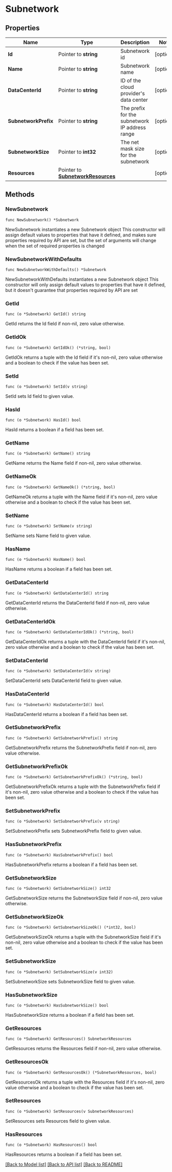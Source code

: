 # Subnetwork

## Properties

Name | Type | Description | Notes
------------ | ------------- | ------------- | -------------
**Id** | Pointer to **string** | Subnetwork id | [optional] 
**Name** | Pointer to **string** | Subnetwork name | [optional] 
**DataCenterId** | Pointer to **string** | ID of the cloud provider&#39;s data center | [optional] 
**SubnetworkPrefix** | Pointer to **string** | The prefix for the subnetwork IP address range | [optional] 
**SubnetworkSize** | Pointer to **int32** | The net mask size for the subnetwork | [optional] 
**Resources** | Pointer to [**SubnetworkResources**](SubnetworkResources.md) |  | [optional] 

## Methods

### NewSubnetwork

`func NewSubnetwork() *Subnetwork`

NewSubnetwork instantiates a new Subnetwork object
This constructor will assign default values to properties that have it defined,
and makes sure properties required by API are set, but the set of arguments
will change when the set of required properties is changed

### NewSubnetworkWithDefaults

`func NewSubnetworkWithDefaults() *Subnetwork`

NewSubnetworkWithDefaults instantiates a new Subnetwork object
This constructor will only assign default values to properties that have it defined,
but it doesn't guarantee that properties required by API are set

### GetId

`func (o *Subnetwork) GetId() string`

GetId returns the Id field if non-nil, zero value otherwise.

### GetIdOk

`func (o *Subnetwork) GetIdOk() (*string, bool)`

GetIdOk returns a tuple with the Id field if it's non-nil, zero value otherwise
and a boolean to check if the value has been set.

### SetId

`func (o *Subnetwork) SetId(v string)`

SetId sets Id field to given value.

### HasId

`func (o *Subnetwork) HasId() bool`

HasId returns a boolean if a field has been set.

### GetName

`func (o *Subnetwork) GetName() string`

GetName returns the Name field if non-nil, zero value otherwise.

### GetNameOk

`func (o *Subnetwork) GetNameOk() (*string, bool)`

GetNameOk returns a tuple with the Name field if it's non-nil, zero value otherwise
and a boolean to check if the value has been set.

### SetName

`func (o *Subnetwork) SetName(v string)`

SetName sets Name field to given value.

### HasName

`func (o *Subnetwork) HasName() bool`

HasName returns a boolean if a field has been set.

### GetDataCenterId

`func (o *Subnetwork) GetDataCenterId() string`

GetDataCenterId returns the DataCenterId field if non-nil, zero value otherwise.

### GetDataCenterIdOk

`func (o *Subnetwork) GetDataCenterIdOk() (*string, bool)`

GetDataCenterIdOk returns a tuple with the DataCenterId field if it's non-nil, zero value otherwise
and a boolean to check if the value has been set.

### SetDataCenterId

`func (o *Subnetwork) SetDataCenterId(v string)`

SetDataCenterId sets DataCenterId field to given value.

### HasDataCenterId

`func (o *Subnetwork) HasDataCenterId() bool`

HasDataCenterId returns a boolean if a field has been set.

### GetSubnetworkPrefix

`func (o *Subnetwork) GetSubnetworkPrefix() string`

GetSubnetworkPrefix returns the SubnetworkPrefix field if non-nil, zero value otherwise.

### GetSubnetworkPrefixOk

`func (o *Subnetwork) GetSubnetworkPrefixOk() (*string, bool)`

GetSubnetworkPrefixOk returns a tuple with the SubnetworkPrefix field if it's non-nil, zero value otherwise
and a boolean to check if the value has been set.

### SetSubnetworkPrefix

`func (o *Subnetwork) SetSubnetworkPrefix(v string)`

SetSubnetworkPrefix sets SubnetworkPrefix field to given value.

### HasSubnetworkPrefix

`func (o *Subnetwork) HasSubnetworkPrefix() bool`

HasSubnetworkPrefix returns a boolean if a field has been set.

### GetSubnetworkSize

`func (o *Subnetwork) GetSubnetworkSize() int32`

GetSubnetworkSize returns the SubnetworkSize field if non-nil, zero value otherwise.

### GetSubnetworkSizeOk

`func (o *Subnetwork) GetSubnetworkSizeOk() (*int32, bool)`

GetSubnetworkSizeOk returns a tuple with the SubnetworkSize field if it's non-nil, zero value otherwise
and a boolean to check if the value has been set.

### SetSubnetworkSize

`func (o *Subnetwork) SetSubnetworkSize(v int32)`

SetSubnetworkSize sets SubnetworkSize field to given value.

### HasSubnetworkSize

`func (o *Subnetwork) HasSubnetworkSize() bool`

HasSubnetworkSize returns a boolean if a field has been set.

### GetResources

`func (o *Subnetwork) GetResources() SubnetworkResources`

GetResources returns the Resources field if non-nil, zero value otherwise.

### GetResourcesOk

`func (o *Subnetwork) GetResourcesOk() (*SubnetworkResources, bool)`

GetResourcesOk returns a tuple with the Resources field if it's non-nil, zero value otherwise
and a boolean to check if the value has been set.

### SetResources

`func (o *Subnetwork) SetResources(v SubnetworkResources)`

SetResources sets Resources field to given value.

### HasResources

`func (o *Subnetwork) HasResources() bool`

HasResources returns a boolean if a field has been set.


[[Back to Model list]](../README.md#documentation-for-models) [[Back to API list]](../README.md#documentation-for-api-endpoints) [[Back to README]](../README.md)


